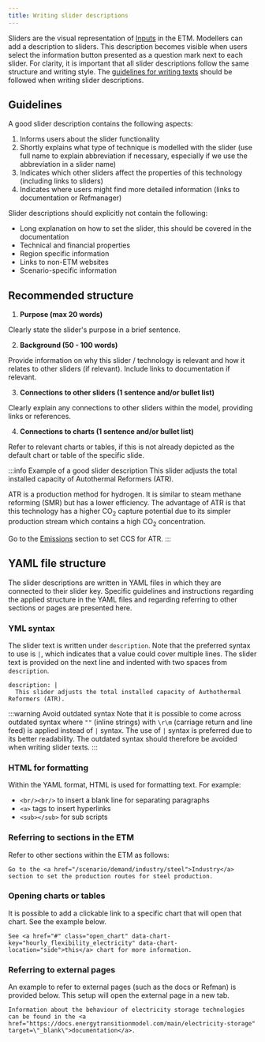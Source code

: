 ```yaml
---
title: Writing slider descriptions
---
```


Sliders are the visual representation of [Inputs](inputs.md) in the ETM. Modellers can add a description to sliders. This description becomes visible when users select the information button presented as a question mark next to each slider. For clarity, it is important that all slider descriptions follow the same structure and writing style. The [guidelines for writing texts](./authoring-texts.md) should be followed when writing slider descriptions.

## Guidelines
A good slider description contains the following aspects:
1. Informs users about the slider functionality
2. Shortly explains what type of technique is modelled with the slider (use full name to explain abbreviation if necessary, especially if we use the abbreviation in a slider name)
3. Indicates which other sliders affect the properties of this technology (including links to sliders)
4. Indicates where users might find more detailed information (links to documentation or Refmanager)

Slider descriptions should explicitly not contain the following: 
* Long explanation on how to set the slider, this should be covered in the documentation
* Technical and financial properties
* Region specific information
* Links to non-ETM websites
* Scenario-specific information

## Recommended structure

1. **Purpose (max 20 words)**

  Clearly state the slider's purpose in a brief sentence.

2. **Background (50 - 100 words)**

  Provide information on why this slider / technology is relevant and how it relates to other sliders (if relevant). Include links to documentation if relevant.
    
3. **Connections to other sliders (1 sentence and/or bullet list)**

  Clearly explain any connections to other sliders within the model, providing links or references. 

4. **Connections to charts (1 sentence and/or bullet list)**

  Refer to relevant charts or tables, if this is not already depicted as the default chart or table of the specific slide. 
    
:::info Example of a good slider description
This slider adjusts the total installed capacity of Autothermal Reformers (ATR). 

ATR is a production method for hydrogen. It is similar to steam methane reforming (SMR) but has a lower efficiency. The advantage of ATR is that this technology has a higher CO<sub>2</sub> capture potential due to its simpler production stream which contains a high CO<sub>2</sub> concentration. 

Go to the [Emissions](https://energytransitionmodel.com/scenario/emissions/ccus/capture-of-co2-in-energy-sector) section to set CCS for ATR.
:::

## YAML file structure
The slider descriptions are written in YAML files in which they are connected to their slider key. Specific guidelines and instructions regarding the applied structure in the YAML files and regarding referring to other sections or pages are presented here. 

### YML syntax
The slider text is written under `description`. Note that the preferred syntax to use is `|`, which indicates that a value could cover multiple lines. The slider text is provided on the next line and indented with two spaces from `description`. 

```
description: |
  This slider adjusts the total installed capacity of Authothermal Reformers (ATR). 
```

:::warning Avoid outdated syntax
Note that it is possible to come across outdated syntax where `""` (inline strings) with `\r\m` (carriage return and line feed) is applied instead of `|` syntax. The use of `|` syntax is preferred due to its better readability. The outdated syntax should therefore be avoided when writing slider texts. 
:::

### HTML for formatting
Within the YAML format, HTML is used for formatting text. For example:
* `<br/><br/>` to insert a blank line for separating paragraphs
* `<a>` tags to insert hyperlinks
* `<sub></sub>` for sub scripts

### Referring to sections in the ETM
Refer to other sections within the ETM as follows:

```
Go to the <a href="/scenario/demand/industry/steel">Industry</a> section to set the production routes for steel production. 
```

### Opening charts or tables
It is possible to add a clickable link to a specific chart that will open that chart. See the example below.

```
See <a href="#" class="open_chart" data-chart-key="hourly_flexibility_electricity" data-chart-location="side">this</a> chart for more information.
```
### Referring to external pages
An example to refer to external pages (such as the docs or Refman) is provided below. This setup will open the external page in a new tab. 

```
Information about the behaviour of electricity storage technologies can be found in the <a href="https://docs.energytransitionmodel.com/main/electricity-storage" target=\"_blank\">documentation</a>. 
```
